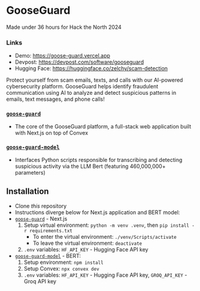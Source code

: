 # GooseGuard

Made under 36 hours for Hack the North 2024

### Links
- Demo: https://goose-guard.vercel.app
- Devpost: https://devpost.com/software/gooseguard 
- Hugging Face: https://huggingface.co/zelchy/scam-detection

Protect yourself from scam emails, texts, and calls with our AI-powered cybersecurity platform. GooseGuard helps identify fraudulent communication using AI to analyze and detect suspicious patterns in emails, text messages, and phone calls!

### [`goose-guard`](/goose-guard/)
- The core of the GooseGuard platform, a full-stack web application built with Next.js on top of Convex

### [`goose-guard-model`](/goose-guard-model/)
- Interfaces Python scripts responsible for transcribing and detecting suspicious activity via the LLM Bert (featuring 460,000,000+ parameters)

## Installation
- Clone *this* repository
- Instructions diverge below for Next.js application and BERT model:
- [`goose-guard`](/goose-guard/) - Next.js
    1. Setup virtual environment: `python -m venv .venv`, then `pip install -r requirements.txt`
        - To enter the virtual environment: `./venv/Scripts/activate`
        - To leave the virtual environment: `deactivate`
    2. `.env` variables: `HF_API_KEY` - Hugging Face API key
- [`goose-guard-model`](/goose-guard-model/) - BERT:
    1. Setup environment: `npm install`
    2. Setup Convex: `npx convex dev`
    3. `.env` variables: `HF_API_KEY` - Hugging Face API key, `GROQ_API_KEY` - Groq API key
